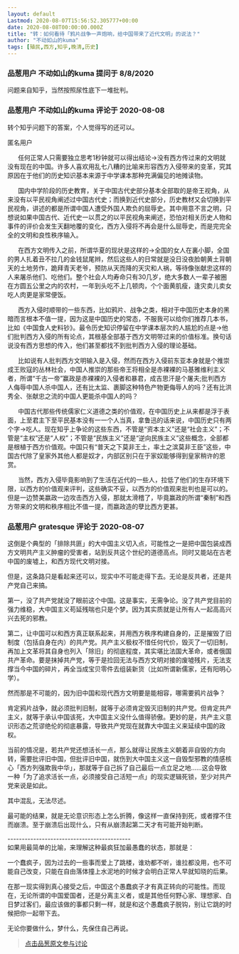 ```yaml
---
layout: default
Lastmod: 2020-08-07T15:56:52.305777+00:00
date: 2020-08-08T00:00:00.000Z
title: "转：如何看待「鸦片战争一声炮响，给中国带来了近代文明」的说法？"
author: "不动如山的kuma"
tags: [殖民,西方,知乎,晚清,历史]
---
```



### 品葱用户 **不动如山的kuma** 提问于 8/8/2020
    
问题来自知乎，当然按照尿性底下一堆批判。
    
                

### 品葱用户 **不动如山的kuma** 评论于 2020-08-08
        
转个知乎问题下的答案，个人觉得写的还可以。  
  
匿名用户  
  
      任何正常人只需要独立思考1秒钟就可以得出结论→没有西方传过来的文明就没有现在的中国。许多人喜欢用乱七八糟的比喻来形容西方入侵带来的变革，究其原因在于他们的历史知识基本来源于中学课本那种充满偏见的地摊读物。  
  
      国内中学阶段的历史教育，关于中国古代史部分基本全部取的是帝王视角，从来没有以平民视角阐述过中国古代史；而换到近代史部分，历史教材又会切换到平民视角，讲述的都是所谓中国人遭受外国人欺负的屈辱史。其中用意不言之明，只想说如果中国古代、近代史一以贯之的以平民视角来阐述，恐怕对相关历史人物和事件的评价会发生天翻地覆的变化，西方入侵将不再会是什么屈辱史，而是完完全全的文明和良性秩序输入。  
  
      在西方文明传入之前，所谓华夏的现状是这样的→全国的女人在裏小脚，全国的男人扎着丑不拉几的金钱鼠尾辫，然后这些人的日常就是没日没夜脸朝黄土背朝天的土地劳作，跪拜青天老爷，预防从天而降的天灾和人祸，等待像张献忠这样的人来屠杀他们、吃他们。整个社会人均寿命只有30几岁，绝大多数人一辈子被圈在方圆五公里之内的农村，一年到头吃不上几顿肉，个个面黄肌瘦，逢灾卖儿卖女吃人肉更是家常便饭。  
  
      西方入侵时顺带的一些东西，比如鸦片、战争之类，相对于中国历史本身的黑暗而言根本不值一提，因为这是中国历史的常态，不服我可以给你们推荐几本书，比如《中国食人史料钞》。最令历史知识停留在中学课本层次的人尴尬的点是→他们批判西方入侵的所有论点，其根基全部基于西方文明带过来的价值标准。换句话说没有西方思想的传入，他们甚至都找不到批判西方入侵的理论基础。  
  
      比如说有人批判西方文明输入是入侵，然而在西方入侵前东亚本身就是个推崇成王败寇的丛林社会，中国人推崇的那些帝王将相全是赤裸裸的马基雅维利主义者，所谓“千古一帝”赢政是赤裸裸的入侵者和暴君，成吉思汗是个屠夫;批判西方人侮辱中国人杀中国人，还有比太监、裹脚这种特色产物更侮辱人的吗？还有比洪秀全、张献忠之流的中国人更能杀中国人的吗？  
  
      中国古代那些传统儒家仁义道德之类的价值观，在中国历史上从来都是浮于表面，上至君主下至平民基本没有一一个人当真，拿鲁迅的话来说，中国历史只有两个字→吃人。现在知乎上争论的这些东西，不管是“资本主义”还是“社会主义”；不管是“主权”还是“人权”；不管是“民族主义”还是“逆向民族主义”这些概念，全部都是根植于西方价值观。中国只有“普天之下莫非王土，率土之滨莫非王臣”这些，中国古代除了皇家外其他人都是奴才，内部区别只在于家奴能够得到皇家稍许的恩赏。  
  
      当然，西方入侵毕竟影响到了生活在近代的一些人，拉低了他们的生存环境下限，以西方的价值观来评判，这些确实不妥，以西方的价值观来批判也是可以的。但是一边赞美嬴政一边攻击西方入侵，那就太滑稽了，毕竟赢政的所谓“秦制”和西方带来的文明和秩序相比不值一提，而嬴政造的孽比西方更甚。
        
                

### 品葱用户 **gratesque** 评论于 2020-08-07
        
这倒是个典型的「排除共匪」的大中国主义切入点，可能性之一是把中国包装成西方文明共产主义肿瘤的受害者，站到反共这个世纪的道德高点。同时又能站在古老中国的废墟上，和西方现代文明对接。  
  
但是，这条路只是看起来还可以，现实中不可能走得下去。无论是反共者，还是共产党自己来搞。  
  
第一，没了共产党就没了眼前这个中国。这是事实，无需争论。没了共产党目前的强力维稳，大中国主义苟延残喘也只是个梦。因为其实质就是让所有人一起高高兴兴去死的邪教。  
  
第二，让中国可以和西方真正联系起来，并用西方秩序构建自身的，正是摧毁了旧制度（包括自身在内）的共产党。共产主义极权不惜任何代价，毁灭了一切旧制，再加上文革将其自身也列入「除旧」的彻底程度，其实堪比法国大革命，或者俄国共产革命。要是抹掉共产党，等于是捡回无法与西方文明对接的废墟残片，无法支撑当今中国的碎片，再全当成宝贝零件去组装新货（比如所谓新儒家，还有阳明心学）。  
  
然而那是不可能的，因为旧中国和现代西方文明要是能相容，哪需要鸦片战争？  
  
肯定鸦片战争，就必须批判旧制，就等于必须肯定毁灭旧制的共产党。但肯定共产主义，就等于承认中国该死，大中国主义没什么值得骄傲。更妙的是，共产主义意识形态之荒谬绝伦的彻底暴露，导致共产党现在就靠大中国主义来延续中国的政权。  
  
当前的情况是，若共产党还想活长一点，那么就得让民族主义朝着非自毁的方向转，需要批评旧中国，但批评旧中国，就伤到大中国主义这一自毁型邪教的情感核心「西方列强欺我中华」，那就等于自己拆了自己最后一点立足之地……这会导致一种「为了追求活长一点，必须接受自己活短一点」的现实逻辑死锁，至少对共产党来说是如此。  
  
其中混乱，无法尽述。  
  
最可能的结果，就是无论意识形态上怎么折腾，像这样一直保持到死，或者撑不住而崩溃。至于崩溃后出现什么，只有从崩溃起第二天才有可能开始判断。  
  
\-------------------------------------------  
如果用最简单的比喻，来理解这种最疯狂加最愚蠢的状态，那就是：  
  
一个蠢疯子，因为过去的一些事而爱上了跳楼，谁劝都不听，谁拉都没用，也不可能自己改变，只能在自由落体撞上水泥地的时候才会明白正常人早就知晓的后果。  
  
在那一现实得到真心接受之后，中国这个愚蠢疯子才有真正转向的可能性。而现在，无论所谓的中国爱国者，还是分离主义者，或是其他任何野心家、理想家、白日梦过客们，最应该做的事都只剩一样，就是和这个愚蠢疯子脱钩，别让它跳的时候把你一起带下去。  
  
无论你要做什么，梦什么，先保住自己再说。
        
                





> [点击品葱原文参与讨论](https://pincong.rocks/question/29512)

